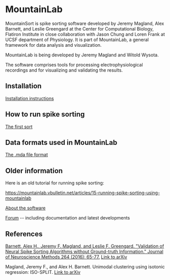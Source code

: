 # MountainLab

MountainSort is spike sorting software developed by Jeremy Magland, Alex Barnett, and Leslie Greengard at the Center for Computational Biology, Flatiron Institute in close collaboration with Jason Chung and Loren Frank at UCSF department of Physiology. It is part of MountainLab, a general framework for data analysis and visualization.

MountainLab is being developed by Jeremy Magland and Witold Wysota.

The software comprises tools for processing electrophysiological recordings and for visualizing and validating the results.

## Installation

[Installation instructions](doc/installation.md)

## How to run spike sorting

[The first sort](doc/the_first_sort.md)

## Data formats used in MountainLab

[The .mda file format](doc/mda_format.md)

## Older information

Here is an old tutorial for running spike sorting:

https://mountainlab.vbulletin.net/articles/15-running-spike-sorting-using-mountainlab

[About the software](https://mountainlab.vbulletin.net/articles/22-about-mountainlab)

[Forum](https://mountainlab.vbulletin.net/) -- including documentation and latest developments

## References

[Barnett, Alex H., Jeremy F. Magland, and Leslie F. Greengard. "Validation of Neural Spike Sorting Algorithms without Ground-truth Information." Journal of Neuroscience Methods 264 (2016): 65-77.](http://www.ncbi.nlm.nih.gov/pubmed/26930629) [Link to arXiv](http://arxiv.org/abs/1508.06936)

Magland, Jeremy F., and Alex H. Barnett. Unimodal clustering using isotonic regression: ISO-SPLIT. [Link to arXiv](http://arxiv.org/abs/1508.04841)

